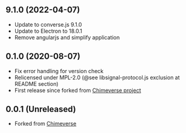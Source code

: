 ## 9.1.0 (2022-04-07)

- Update to converse.js 9.1.0
- Update to Electron to 18.0.1
- Remove angularjs and simplify application

## 0.1.0 (2020-08-07)

- Fix error handling for version check
- Relicensed under MPL-2.0 (@see libsignal-protocol.js exclusion at README section)
- First release since forked from [Chimeverse project](https://github.com/nick-denry/Chimeverse)

## 0.0.1 (Unreleased)

- Forked from [Chimeverse](https://github.com/nick-denry/Chimeverse)
